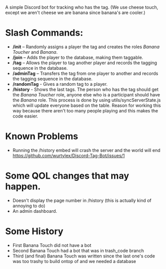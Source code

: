 A simple Discord bot for tracking who has the tag. (We use cheese touch, except we aren't cheese we are banana since banana's are cooler.)
# Slash Commands:
- **/init** – Randomly assigns a player the tag and creates the roles _Banana Toucher_ and _Banana_.
- **/join** – Adds the player to the database, making them taggable.
- **/tag** – Allows the player to tag another player and records the tagging sequence in the database.
- **/adminTag** – Transfers the tag from one player to another and records the tagging sequence in the database.
- **/randomTag** - Gives a random tag to a player.
- **/history** - Shows the last tags.
The person who has the tag should get the *Banana Toucher* role, anyone else who is a participant should have the *Banana* role. This process is done by using utils/syncServerState.js which will update everyone based on the table. Reason for working this way because there aren't too many people playing and this makes the code easier. 
# Known Problems
- Running the /history embed will crash the server and the world will end <https://github.com/wurtylex/Discord-Tag-Bot/issues/1>
# Some QOL changes that may happen.
- Doesn't display the page number in /history (this is actually kind of annoying to do) 
- An admin dashboard.
# Some History
- First Banana Touch did not have a bot
- Second Banana Touch had a bot that was in trash_code branch
- Third (and final) Banana Touch was written since the last one's code was too trashy to build ontop of and we needed a database